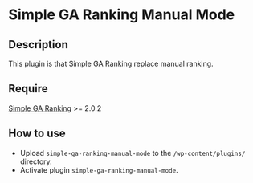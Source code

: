# Simple GA Ranking Manual Mode
## Description
This plugin is that Simple GA Ranking replace manual ranking.

## Require
[Simple GA Ranking](https://downloads.wordpress.org/plugin/simple-ga-ranking.2.0.2.zip) >= 2.0.2

## How to use
- Upload `simple-ga-ranking-manual-mode` to the `/wp-content/plugins/` directory.
- Activate plugin `simple-ga-ranking-manual-mode`.

